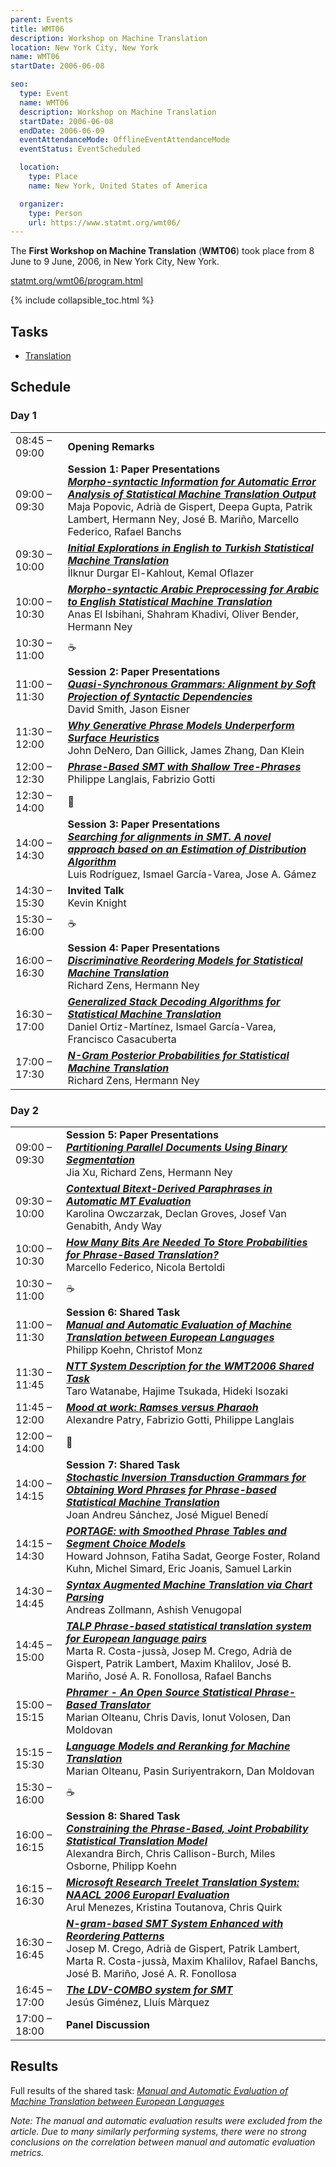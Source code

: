 ```yaml
---
parent: Events
title: WMT06
description: Workshop on Machine Translation
location: New York City, New York
name: WMT06
startDate: 2006-06-08

seo:
  type: Event
  name: WMT06
  description: Workshop on Machine Translation
  startDate: 2006-06-08
  endDate: 2006-06-09
  eventAttendanceMode: OfflineEventAttendanceMode
  eventStatus: EventScheduled

  location:
    type: Place
    name: New York, United States of America

  organizer:
    type: Person
    url: https://www.statmt.org/wmt06/
---
```


The **First Workshop on Machine Translation** (**WMT06**) took place from 8 June to 9 June, 2006, in New York City, New York.

[statmt.org/wmt06/program.html](https://statmt.org/wmt06/program.html)

{% include collapsible_toc.html %}

## Tasks

- [Translation](https://www.statmt.org/wmt06/shared-task/)

## Schedule

### Day 1

|     |     |
| --- | --- |
| 08:45 – 09:00	| **Opening Remarks** |
| 09:00 – 09:30	| **Session 1: Paper Presentations** <br>[***Morpho-syntactic Information for Automatic Error Analysis of Statistical Machine Translation Output***](https://www.statmt.org/wmt06/proceedings/pdf/WMT01.pdf) <br>Maja Popovic, Adrià de Gispert, Deepa Gupta, Patrik Lambert, Hermann Ney, José B. Mariño, Marcello Federico, Rafael Banchs |
| 09:30 – 10:00	| [***Initial Explorations in English to Turkish Statistical Machine Translation***](https://www.statmt.org/wmt06/proceedings/pdf/WMT02.pdf) <br>‪İlknur Durgar El-Kahlout, Kemal Oflazer |
| 10:00 – 10:30	| [***Morpho-syntactic Arabic Preprocessing for Arabic to English Statistical Machine Translation***](https://www.statmt.org/wmt06/proceedings/pdf/WMT03.pdf) <br>Anas El Isbihani, Shahram Khadivi, Oliver Bender, Hermann Ney |
| 10:30 – 11:00	| ☕️ |
| 11:00 – 11:30	| **Session 2: Paper Presentations** <br>[***Quasi-Synchronous Grammars: Alignment by Soft Projection of Syntactic Dependencies***](https://www.statmt.org/wmt06/proceedings/pdf/WMT04.pdf) <br>David Smith, Jason Eisner |
| 11:30 – 12:00	| [***Why Generative Phrase Models Underperform Surface Heuristics***](https://www.statmt.org/wmt06/proceedings/pdf/WMT05.pdf) <br>John DeNero, Dan Gillick, James Zhang, Dan Klein |
| 12:00 – 12:30	| [***Phrase-Based SMT with Shallow Tree-Phrases***](https://www.statmt.org/wmt06/proceedings/pdf/WMT06.pdf) <br>Philippe Langlais, Fabrizio Gotti |
| 12:30 – 14:00	| 🍴 |
| 14:00 – 14:30	| **Session 3: Paper Presentations** <br>[***Searching for alignments in SMT. A novel approach based on an Estimation of Distribution Algorithm***](https://www.statmt.org/wmt06/proceedings/pdf/WMT07.pdf) <br>Luis Rodríguez, Ismael García-Varea, Jose A. Gámez |
| 14:30 – 15:30	| **Invited Talk** <br>Kevin Knight
| 15:30 – 16:00	| ☕️ |
| 16:00 – 16:30 | **Session 4: Paper Presentations** <br>[***Discriminative Reordering Models for Statistical Machine Translation***](https://www.statmt.org/wmt06/proceedings/pdf/WMT08.pdf) <br>Richard Zens, Hermann Ney |
| 16:30 – 17:00	| [***Generalized Stack Decoding Algorithms for Statistical Machine Translation***](https://www.statmt.org/wmt06/proceedings/pdf/WMT09.pdf) <br>Daniel Ortiz-Martínez, Ismael García-Varea, Francisco Casacuberta |
| 17:00 – 17:30	| [***N-Gram Posterior Probabilities for Statistical Machine Translation***](https://www.statmt.org/wmt06/proceedings/pdf/WMT10.pdf) <br>Richard Zens, Hermann Ney |

### Day 2

|     |     |
| --- | --- |
| 09:00 – 09:30 | **Session 5: Paper Presentations** <br>[***Partitioning Parallel Documents Using Binary Segmentation***](https://www.statmt.org/wmt06/proceedings/pdf/WMT11.pdf) <br>Jia Xu, Richard Zens, Hermann Ney |
| 09:30 – 10:00	| [***Contextual Bitext-Derived Paraphrases in Automatic MT Evaluation***](https://www.statmt.org/wmt06/proceedings/pdf/WMT12.pdf) <br>Karolina Owczarzak, Declan Groves, Josef Van Genabith, Andy Way |
| 10:00 – 10:30	| [***How Many Bits Are Needed To Store Probabilities for Phrase-Based Translation?***](https://www.statmt.org/wmt06/proceedings/pdf/WMT13.pdf) <br>Marcello Federico, Nicola Bertoldi |
| 10:30 – 11:00	| ☕️ |
| 11:00 – 11:30 | **Session 6: Shared Task** <br>[***Manual and Automatic Evaluation of Machine Translation between European Languages***](https://www.statmt.org/wmt06/proceedings/pdf/WMT14.pdf) <br>Philipp Koehn, Christof Monz |
| 11:30 – 11:45	| [***NTT System Description for the WMT2006 Shared Task***](https://www.statmt.org/wmt06/proceedings/pdf/WMT15.pdf) <br>Taro Watanabe, Hajime Tsukada, Hideki Isozaki |
| 11:45 – 12:00	| [***Mood at work: Ramses versus Pharaoh***](https://www.statmt.org/wmt06/proceedings/pdf/WMT16.pdf) <br>Alexandre Patry, Fabrizio Gotti, Philippe Langlais |
| 12:00 – 14:00	| 🍴 |
| 14:00 – 14:15	| **Session 7: Shared Task** <br>[***Stochastic Inversion Transduction Grammars for Obtaining Word Phrases for Phrase-based Statistical Machine Translation***](https://www.statmt.org/wmt06/proceedings/pdf/WMT17.pdf) <br>Joan Andreu Sánchez, José Miguel Benedí |
| 14:15 – 14:30	| [***PORTAGE: with Smoothed Phrase Tables and Segment Choice Models***](https://www.statmt.org/wmt06/proceedings/pdf/WMT18.pdf) <br>Howard Johnson, Fatiha Sadat, George Foster, Roland Kuhn, Michel Simard, Eric Joanis, Samuel Larkin |
| 14:30 – 14:45	| [***Syntax Augmented Machine Translation via Chart Parsing***](https://www.statmt.org/wmt06/proceedings/pdf/WMT19.pdf) <br>Andreas Zollmann, Ashish Venugopal |
| 14:45 – 15:00	| [***TALP Phrase-based statistical translation system for European language pairs***](https://www.statmt.org/wmt06/proceedings/pdf/WMT20.pdf) <br>Marta R. Costa-jussà, Josep M. Crego, Adrià de Gispert, Patrik Lambert, Maxim Khalilov, José B. Mariño, José A. R. Fonollosa, Rafael Banchs |
| 15:00 – 15:15	| [***Phramer - An Open Source Statistical Phrase-Based Translator***](https://www.statmt.org/wmt06/proceedings/pdf/WMT21.pdf) <br>Marian Olteanu, Chris Davis, Ionut Volosen, Dan Moldovan |
| 15:15 – 15:30	| [***Language Models and Reranking for Machine Translation***](https://www.statmt.org/wmt06/proceedings/pdf/WMT22.pdf) <br>Marian Olteanu, Pasin Suriyentrakorn, Dan Moldovan |
| 15:30 – 16:00	| ☕️ |
| 16:00 – 16:15 | **Session 8: Shared Task** <br>[***Constraining the Phrase-Based, Joint Probability Statistical Translation Model***](https://www.statmt.org/wmt06/proceedings/pdf/WMT23.pdf) <br>Alexandra Birch, Chris Callison-Burch, Miles Osborne, Philipp Koehn |
| 16:15 – 16:30	| [***Microsoft Research Treelet Translation System: NAACL 2006 Europarl Evaluation***](https://www.statmt.org/wmt06/proceedings/pdf/WMT24.pdf) <br>Arul Menezes, Kristina Toutanova, Chris Quirk |
| 16:30 – 16:45	| [***N-gram-based SMT System Enhanced with Reordering Patterns***](https://www.statmt.org/wmt06/proceedings/pdf/WMT25.pdf) <br>Josep M. Crego, Adrià de Gispert, Patrik Lambert, Marta R. Costa-jussà, Maxim Khalilov, Rafael Banchs, José B. Mariño, José A. R. Fonollosa |
| 16:45 – 17:00	| [***The LDV-COMBO system for SMT***](https://www.statmt.org/wmt06/proceedings/pdf/WMT26.pdf) <br>Jesús Giménez, Lluís Màrquez |
| 17:00 – 18:00	| **Panel Discussion** |

## Results

Full results of the shared task: [*Manual and Automatic Evaluation of Machine Translation between European Languages*](https://www.statmt.org/wmt06/proceedings/pdf/WMT14.pdf)

*Note: The manual and automatic evaluation results were excluded from the article.
Due to many similarly performing systems, there were no strong conclusions on the correlation between manual and automatic evaluation metrics.*
